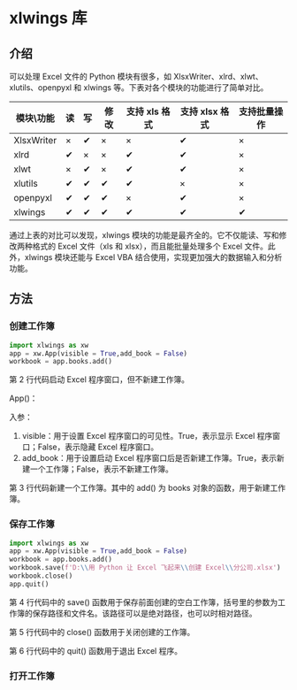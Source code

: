 # xlwings 库

## 介绍

可以处理 Excel 文件的 Python 模块有很多，如 XlsxWriter、xlrd、xlwt、xlutils、openpyxl 和 xlwings 等。下表对各个模块的功能进行了简单对比。

| 模块\功能  | 读   | 写   | 修改 | 支持 xls 格式 | 支持 xlsx 格式 | 支持批量操作 |
| ---------- | ---- | ---- | ---- | ------------- | -------------- | ------------ |
| XlsxWriter | ×    | ✔    | ×    | ×             | ✔              | ×            |
| xlrd       | ✔    | ×    | ×    | ✔             | ✔              | ×            |
| xlwt       | ×    | ✔    | ×    | ✔             | ✔              | ×            |
| xlutils    | ✔    | ✔    | ✔    | ✔             | ×              | ×            |
| openpyxl   | ✔    | ✔    | ✔    | ×             | ✔              | ×            |
| xlwings    | ✔    | ✔    | ✔    | ✔             | ✔              | ✔            |

通过上表的对比可以发现，xlwings 模块的功能是最齐全的。它不仅能读、写和修改两种格式的 Excel 文件（xls 和 xlsx），而且能批量处理多个 Excel 文件。此外，xlwings 模块还能与 Excel VBA 结合使用，实现更加强大的数据输入和分析功能。

## 方法

### 创建工作簿

```python
import xlwings as xw
app = xw.App(visible = True,add_book = False)
workbook = app.books.add()
```

第 2 行代码启动 Excel 程序窗口，但不新建工作簿。

App()：

入参：

1. visible：用于设置 Excel 程序窗口的可见性。True，表示显示 Excel 程序窗口；False，表示隐藏 Excel 程序窗口。
2. add_book：用于设置启动 Excel 程序窗口后是否新建工作簿。True，表示新建一个工作簿；False，表示不新建工作簿。

第 3 行代码新建一个工作簿。其中的 add() 为 books 对象的函数，用于新建工作簿。

### 保存工作簿

```python
import xlwings as xw
app = xw.App(visible = True,add_book = False)
workbook = app.books.add()
workbook.save(f'D:\\用 Python 让 Excel 飞起来\\创建 Excel\\分公司.xlsx')
workbook.close()
app.quit()
```

第 4 行代码中的 save() 函数用于保存前面创建的空白工作簿，括号里的参数为工作簿的保存路径和文件名。该路径可以是绝对路径，也可以时相对路径。

第 5 行代码中的 close() 函数用于关闭创建的工作簿。 

第 6 行代码中的 quit() 函数用于退出 Excel 程序。

### 打开工作簿

